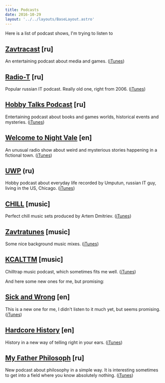 ```yaml
---
title: Podcasts
date: 2016-10-29
layout: '../../layouts/BaseLayout.astro'
---
```

Here is a list of podcast shows, I'm trying to listen to

## [Zavtracast](https://zavtracast.ru/) [ru]

An entertaining podcast about media and games. ([iTunes](https://itunes.apple.com/ru/podcast/zavtrakast-podkast-ob-igrah/id1068329384?mt=2&ls=1))

## [Radio-T](https://radio-t.com/) [ru]

Popular russian IT podcast. Really old one, right from 2006. ([iTunes](https://itunes.apple.com/podcast/radio-t/id256504435?mt=2))

## [Hobby Talks Podcast](https://hobbytalks.org/) [ru]

Entertaining podcast about books and games worlds, historical events and mysteries. ([iTunes](https://itunes.apple.com/ru/podcast/hobby-talks/id622693725))

## [Welcome to Night Vale](https://www.welcometonightvale.com/) [en]

An unusual radio show about weird and mysterious stories happening in a fictional town. ([iTunes](https://itunes.apple.com/us/podcast/welcome-to-night-vale/id536258179?mt=2))

## [UWP](https://podcast.umputun.com/) (ru)

Hobby podcast about everyday life recorded by Umputun, russian IT guy, living in the US, Chicago. ([iTunes](https://itunes.apple.com/podcast/uwp-ezenedel-nyj-podkast-ot/id77546991?mt=2))

## [CHILL](https://chillrussia.ru/) [music]

Perfect chill music sets produced by Artem Dmitriev. ([iTunes](https://itunes.apple.com/ru/podcast/chill/id432614039?mt=2))

## [Zavtratunes](https://zavtracast.ru/tunes) [music]

Some nice background music mixes. ([iTunes](https://itunes.apple.com/ru/podcast/zavtratunes/id1116487065?mt=2))

## [KCALTTM](https://promodj.com/deejayrouche) [music]

Chilltrap music podcast, which sometimes fits me well. ([iTunes](https://itunes.apple.com/us/podcast/kcalttm-deejay-rouche-podcast/id905392389?mt=2))

And here some new ones for me, but promising:

## [Sick and Wrong](https://www.sickandwrongpodcast.com/) [en]

This is a new one for me, I didn't listen to it much yet, but seems promising. ([iTunes](https://itunes.apple.com/us/podcast/sick-and-wrong-podcast/id121816499?mt=2))

## [Hardcore History](https://www.dancarlin.com/) [en]

History in a new way of telling right in your ears. ([iTunes](https://itunes.apple.com/us/podcast/dan-carlins-hardcore-history/id173001861?mt=2))

## [My Father Philosoph](https://soundcloud.com/myfatherphilosoph) [ru]

New podcast about philosophy in a simple way. It is interesting sometimes to get into a field where you know absolutely nothing. ([iTunes](https://itunes.apple.com/de/podcast/moj-otec-filosof/id1168295235?l=en&mt=2))

